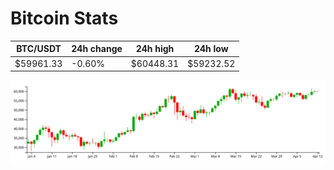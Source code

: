 # Bitcoin Stats

BTC/USDT|24h change|24h high|24h low|
|---|---|---|---|
|$59961.33|-0.60%|$60448.31|$59232.52|

<img src="./chart.svg">
